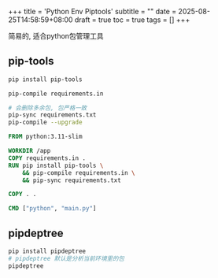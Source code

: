 +++
title = 'Python Env Piptools'
subtitle = ""
date = 2025-08-25T14:58:59+08:00
draft = true
toc = true
tags = []
+++

简易的, 适合python包管理工具

## pip-tools

```bash
pip install pip-tools

pip-compile requirements.in

# 会删除多余包, 包严格一致
pip-sync requirements.txt
pip-compile --upgrade


```



```dockerfile
FROM python:3.11-slim

WORKDIR /app
COPY requirements.in .
RUN pip install pip-tools \
    && pip-compile requirements.in \
    && pip-sync requirements.txt

COPY . .

CMD ["python", "main.py"]

```

## pipdeptree

```bash
pip install pipdeptree
# pipdeptree 默认是分析当前环境里的包
pipdeptree
```

